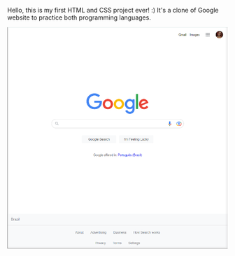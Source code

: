 Hello, this is my first HTML and CSS project ever! :)
It's a clone of Google website to practice both programming languages.

![screenshot](scrot.png)
